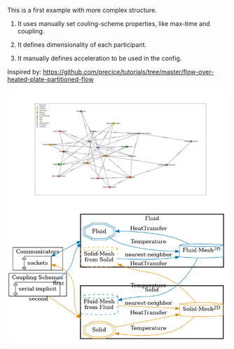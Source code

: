 This is a first example with more complex structure.

1. It uses manually set couling-scheme properties, like max-time and coupling.

2. It defines dimensionality of each participant.

3. It manually defines acceleration to be used in the config.

Inspired by: https://github.com/precice/tutorials/tree/master/flow-over-heated-plate-partitioned-flow

![](config_graph.png)
![](image.png)